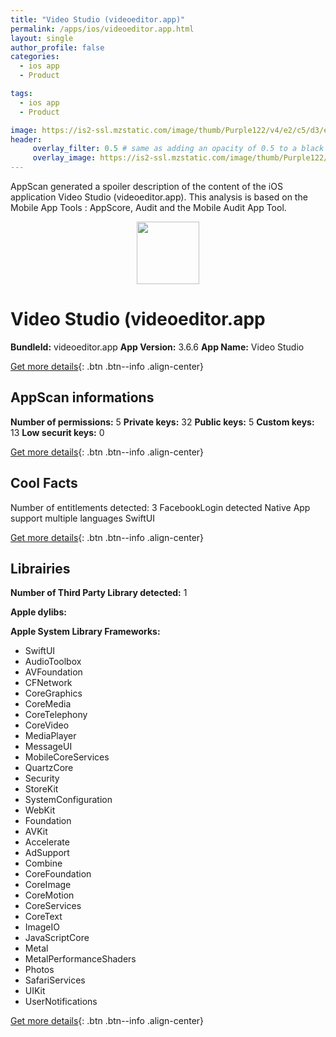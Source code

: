 ```yaml
---
title: "Video Studio (videoeditor.app)"
permalink: /apps/ios/videoeditor.app.html
layout: single
author_profile: false
categories: 
  - ios app 
  - Product 

tags: 
  - ios app 
  - Product 

image: https://is2-ssl.mzstatic.com/image/thumb/Purple122/v4/e2/c5/d3/e2c5d374-759c-6f4e-010b-1acb604c8ed2/AppIcon-1x_U007emarketing-0-7-0-85-220.png/512x512bb.jpg
header: 
     overlay_filter: 0.5 # same as adding an opacity of 0.5 to a black background
     overlay_image: https://is2-ssl.mzstatic.com/image/thumb/Purple122/v4/e2/c5/d3/e2c5d374-759c-6f4e-010b-1acb604c8ed2/AppIcon-1x_U007emarketing-0-7-0-85-220.png/512x512bb.jpg
---
```

AppScan generated a spoiler description of the content of the iOS application Video Studio (videoeditor.app). This analysis is based on the Mobile App Tools : AppScore, Audit and the Mobile Audit App Tool.

  
  
<div style="text-align: center;"><img src="https://is2-ssl.mzstatic.com/image/thumb/Purple122/v4/e2/c5/d3/e2c5d374-759c-6f4e-010b-1acb604c8ed2/AppIcon-1x_U007emarketing-0-7-0-85-220.png/512x512bb.jpg" width="100" height="100"></div>  
  
# Video Studio (videoeditor.app

**BundleId:** videoeditor.app
**App Version:** 3.6.6
**App Name:** Video Studio


[Get more details](/pricing.html){: .btn .btn--info .align-center}  
  
## AppScan informations 

**Number of permissions:** 5
**Private keys:** 32
**Public keys:** 5
**Custom keys:** 13
**Low securit keys:** 0
  
[Get more details](/pricing.html){: .btn .btn--info .align-center}

## Cool Facts

Number of entitlements detected: 3
FacebookLogin detected
Native App
support multiple languages
SwiftUI
  
[Get more details](/pricing.html){: .btn .btn--info .align-center}

## Librairies 
**Number of Third Party Library detected:** 1

**Apple dylibs:**


**Apple System Library Frameworks:**
- SwiftUI
- AudioToolbox
- AVFoundation
- CFNetwork
- CoreGraphics
- CoreMedia
- CoreTelephony
- CoreVideo
- MediaPlayer
- MessageUI
- MobileCoreServices
- QuartzCore
- Security
- StoreKit
- SystemConfiguration
- WebKit
- Foundation
- AVKit
- Accelerate
- AdSupport
- Combine
- CoreFoundation
- CoreImage
- CoreMotion
- CoreServices
- CoreText
- ImageIO
- JavaScriptCore
- Metal
- MetalPerformanceShaders
- Photos
- SafariServices
- UIKit
- UserNotifications


  
[Get more details](/pricing.html){: .btn .btn--info .align-center}

